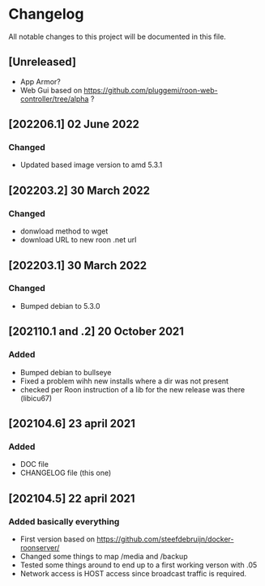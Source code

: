 # Changelog
All notable changes to this project will be documented in this file.

## [Unreleased]
 - App Armor? 
 - Web Gui based on https://github.com/pluggemi/roon-web-controller/tree/alpha ?

## [202206.1] 02 June 2022
### Changed
 - Updated based image version to amd 5.3.1

## [202203.2] 30 March 2022
### Changed
 - donwload method to wget
 - download URL to new roon .net url

## [202203.1] 30 March 2022
### Changed
 - Bumped debian to 5.3.0

## [202110.1 and .2] 20 October 2021
### Added
 - Bumped debian to bullseye
 - Fixed a problem wihh new installs where a dir was not present
 - checked per Roon instruction of a lib for the new release was there (libicu67)

## [202104.6] 23 april 2021
### Added
 - DOC file
 - CHANGELOG file (this one)

## [202104.5] 22 april 2021
### Added basically everything
 - First version based on https://github.com/steefdebruijn/docker-roonserver/
 - Changed some things to map /media and /backup
 - Tested some things around to end up to a first working verson with .05
 - Network access is HOST access since broadcast traffic is required. 
 
